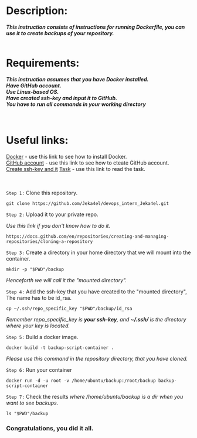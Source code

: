 # Description:
***This instruction consists of instructions for running Dockerfile, you can use it to create backups of your repository.*** <br>  <br>

# Requirements:
***This instruction assumes that you have Docker installed. <br>
   Have GitHub account. <br>
   Use Linux-based OS. <br>
   Have created ssh-key and input it to GitHub.<br>
   You have to run all commands in your working directory<br><br><br>***

# Useful links:

[Docker](https://github.com/Jeka4el/DevOps-Task0/)  - use this link to see how to install Docker. <br>
[GitHub account](https://docs.github.com/en/get-started/onboarding/getting-started-with-your-github-account) - use this link to see how to cteate GitHub account. <br>
[Create ssh-key and it](https://docs.github.com/en/authentication/connecting-to-github-with-ssh/generating-a-new-ssh-key-and-adding-it-to-the-ssh-agent)
[Task](https://absorbed-parrot-e34.notion.site/Task-1-DevOps-1-0-a7520340104248bea0e867b5e3ddfdfa) - use this link to read the task. <br><br><br>


`Step 1:` Clone this repository.

```
git clone https://github.com/Jeka4el/devops_intern_Jeka4el.git 

```


`Step 2:` Upload it to your private repo.

*Use this link if you don't know how to do it.*
```
https://docs.github.com/en/repositories/creating-and-managing-repositories/cloning-a-repository 
```


`Step 3:` Create a directory in your home directory that we will mount into the container.

```
mkdir -p "$PWD"/backup
```
*Henceforth we will call it the "mounted directory".*


`Step 4:` Add the ssh-key that you have created to the "mounted directory", The name has to be id_rsa.
```
cp ~/.ssh/repo_specific_key "$PWD"/backup/id_rsa
```
*Remember repo_specific_key is **your ssh-key**, and **~/.ssh/** is the  directory where your key is located.*



`Step 5:` Build a docker image.
```
docker build -t backup-script-container .
```
*Please use this command in the repository directory, that you have cloned.*



`Step 6:` Run your container
```
docker run -d -u root -v /home/ubuntu/backup:/root/backup backup-script-container
```


`Step 7:` Check the results
*where /home/ubuntu/backup is a dir when you want to see backups.*

```
ls "$PWD"/backup
```

### Congratulations, you did it all.
